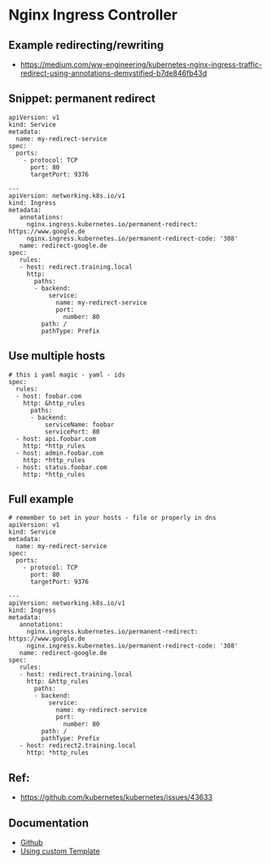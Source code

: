 # Nginx Ingress Controller 


## Example redirecting/rewriting

  * https://medium.com/ww-engineering/kubernetes-nginx-ingress-traffic-redirect-using-annotations-demystified-b7de846fb43d

## Snippet: permanent redirect 

```
apiVersion: v1
kind: Service
metadata:
  name: my-redirect-service
spec:
  ports:
    - protocol: TCP
      port: 80
      targetPort: 9376

---
apiVersion: networking.k8s.io/v1
kind: Ingress
metadata:
   annotations:
     nginx.ingress.kubernetes.io/permanent-redirect: https://www.google.de
     nginx.ingress.kubernetes.io/permanent-redirect-code: '308'
   name: redirect-google.de
spec:
   rules:
   - host: redirect.training.local
     http:
       paths:
       - backend:
           service:
             name: my-redirect-service
             port:
               number: 80
         path: /
         pathType: Prefix

```

## Use multiple hosts 

```
# this i yaml magic - yaml - ids 
spec:
  rules:
  - host: foobar.com
    http: &http_rules
      paths:
      - backend:
          serviceName: foobar
          servicePort: 80
  - host: api.foobar.com
    http: *http_rules
  - host: admin.foobar.com
    http: *http_rules
  - host: status.foobar.com
    http: *http_rules
```

## Full example 

```
# remember to set in your hosts - file or properly in dns 
apiVersion: v1
kind: Service
metadata:
  name: my-redirect-service
spec:
  ports:
    - protocol: TCP
      port: 80
      targetPort: 9376

---
apiVersion: networking.k8s.io/v1
kind: Ingress
metadata:
   annotations:
     nginx.ingress.kubernetes.io/permanent-redirect: https://www.google.de
     nginx.ingress.kubernetes.io/permanent-redirect-code: '308'
   name: redirect-google.de
spec:
   rules:
   - host: redirect.training.local
     http: &http_rules
       paths:
       - backend:
           service:
             name: my-redirect-service
             port:
               number: 80
         path: /
         pathType: Prefix
   - host: redirect2.training.local
     http: *http_rules
```



## Ref:

  * https://github.com/kubernetes/kubernetes/issues/43633



## Documentation 

  * [Github](https://github.com/kubernetes/ingress-nginx)
  * [Using custom Template](https://kubernetes.github.io/ingress-nginx/user-guide/nginx-configuration/custom-template/)


